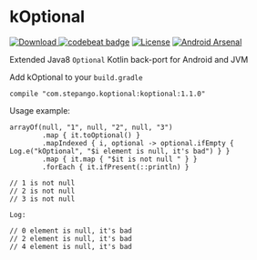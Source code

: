 # kOptional

[![Download](https://api.bintray.com/packages/step-89-g/stepango/kOptional/images/download.svg?version=1.1.0) ](https://bintray.com/step-89-g/stepango/kOptional/1.1.0/link)
[![codebeat badge](https://codebeat.co/badges/7a9c63ff-cae7-455b-bca6-8d68880c6907)](https://codebeat.co/projects/github-com-stepango-koptional)
[![License](https://img.shields.io/badge/License-Apache%202.0-blue.svg)](https://opensource.org/licenses/Apache-2.0)
[![Android Arsenal](https://img.shields.io/badge/Android%20Arsenal-kOptional-brightgreen.svg?style=flat)]()

Extended Java8 `Optional` Kotlin back-port for Android and JVM

Add kOptional to your `build.gradle`
```
compile "com.stepango.koptional:koptional:1.1.0"
```

Usage example:
```
arrayOf(null, "1", null, "2", null, "3")
        .map { it.toOptional() }
        .mapIndexed { i, optional -> optional.ifEmpty { Log.e("kOptional", "$i element is null, it's bad") } }
        .map { it.map { "$it is not null " } }
        .forEach { it.ifPresent(::println) }

// 1 is not null 
// 2 is not null 
// 3 is not null

Log:

// 0 element is null, it's bad
// 2 element is null, it's bad
// 4 element is null, it's bad

```
